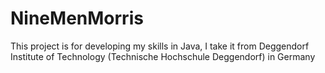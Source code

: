 # NineMenMorris
This project is for developing my skills in Java, I take it from Deggendorf Institute of Technology (Technische Hochschule Deggendorf) in Germany
